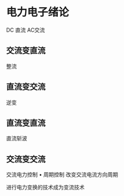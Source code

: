 # 电力电子绪论
DC 直流  AC交流

## 交流变直流
整流

## 直流变交流
逆变

## 直流变直流
直流斩波

## 交流变交流
交流电力控制
• 周期控制  改变交流电流方向周期

进行电力变换的技术成为变流技术

